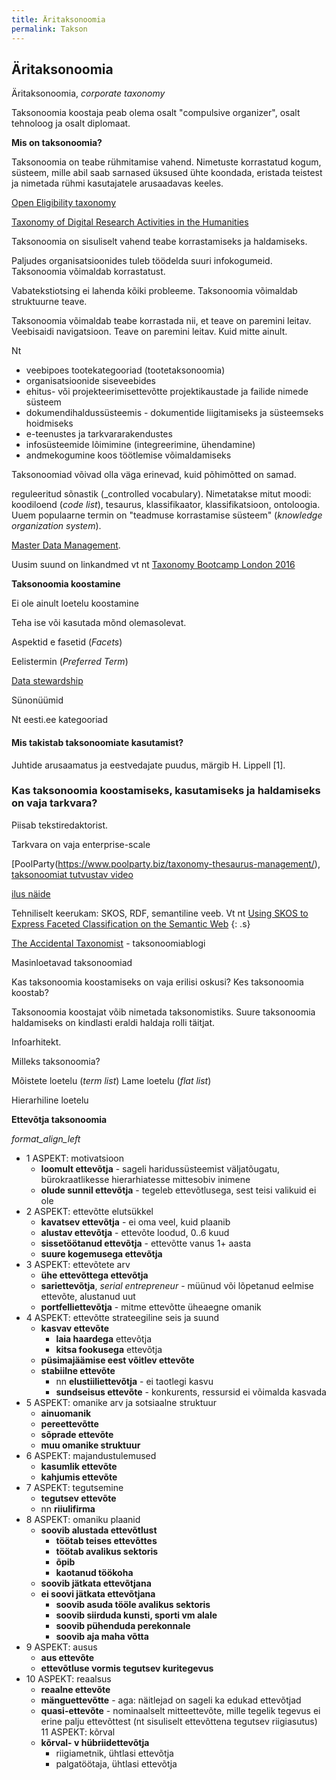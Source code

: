 ```yaml
---
title: Äritaksonoomia
permalink: Takson
---
```


## Äritaksonoomia

Äritaksonoomia, _corporate taxonomy_ 

Taksonoomia koostaja peab olema osalt "compulsive organizer", osalt tehnoloog ja osalt diplomaat.

__Mis on taksonoomia?__

Taksonoomia on teabe rühmitamise vahend. Nimetuste korrastatud kogum, süsteem, mille abil saab sarnased üksused ühte koondada, eristada teistest ja nimetada rühmi kasutajatele arusaadavas keeles.

[Open Eligibility taxonomy](http://about.auntbertha.com/openeligibility)

[Taxonomy of Digital Research Activities in the Humanities](https://github.com/dhtaxonomy/TaDiRAH)

Taksonoomia on sisuliselt vahend teabe korrastamiseks ja haldamiseks.

Paljudes organisatsioonides tuleb töödelda suuri infokogumeid. Taksonoomia võimaldab korrastatust. 

Vabatekstiotsing ei lahenda kõiki probleeme. Taksonoomia võimaldab struktuurne teave.

Taksonoomia võimaldab teabe korrastada nii, et teave on paremini leitav. Veebisaidi navigatsioon. Teave on paremini leitav. Kuid mitte ainult.

Nt

- veebipoes tootekategooriad (tootetaksonoomia)
- organisatsioonide siseveebides
- ehitus- või projekteerimisettevõtte projektikaustade ja failide nimede süsteem
- dokumendihaldussüsteemis - dokumentide liigitamiseks ja süsteemseks hoidmiseks
- e-teenustes ja tarkvararakendustes
- infosüsteemide lõimimine (integreerimine, ühendamine)
- andmekogumine koos töötlemise võimaldamiseks

Taksonoomiad võivad olla väga erinevad, kuid põhimõtted on samad.

reguleeritud sõnastik (_controlled vocabulary). Nimetatakse mitut moodi: koodiloend (_code list_), tesaurus, klassifikaator, klassifikatsioon, ontoloogia. Uuem populaarne termin on "teadmuse korrastamise süsteem" (_knowledge organization system_).

[Master Data Management](http://www.earley.com/blog/why-taxonomy-critical-master-data-management-mdm).

Uusim suund on linkandmed vt nt [Taxonomy Bootcamp London 2016](http://www.taxonomybootcamp.com/London/2016/)

__Taksonoomia koostamine__

Ei ole ainult loetelu koostamine

Teha ise või kasutada mõnd olemasolevat.

Aspektid e fasetid (_Facets_)

Eelistermin (_Preferred Term_)

[Data stewardship](http://insights.wired.com/profiles/blogs/data-stewardship-is-everybody-s-business-5-best-practices-for#axzz4Vh6iYU1s)

Sünonüümid

Nt eesti.ee kategooriad

#### Mis takistab taksonoomiate kasutamist?

Juhtide arusaamatus ja eestvedajate puudus, märgib H. Lippell [1].

### Kas taksonoomia koostamiseks, kasutamiseks ja haldamiseks on vaja tarkvara?

Piisab tekstiredaktorist.

Tarkvara on vaja enterprise-scale

[PoolParty(https://www.poolparty.biz/taxonomy-thesaurus-management/), [taksonoomiat tutvustav video](https://www.youtube.com/watch?v=6VI0QAzz6LM)

[ilus näide](http://integrator.poolparty.biz/sparqlingCocktails/cocktails)

Tehniliselt keerukam: SKOS, RDF, semantiline veeb. Vt nt [Using SKOS to Express Faceted Classification on the Semantic Web](http://www.webpages.uidaho.edu/~mbolin/putkey.htm)
{: .s}

[The Accidental Taxonomist](http://accidental-taxonomist.blogspot.com.ee/2016/11/popular-topics-in-taxonomies.html) - taksonoomiablogi

Masinloetavad taksonoomiad

Kas taksonoomia koostamiseks on vaja erilisi oskusi? Kes taksonoomia koostab?

Taksonoomia koostajat võib nimetada taksonomistiks. Suure taksonoomia haldamiseks on kindlasti eraldi haldaja rolli täitjat.

Infoarhitekt.

Milleks taksonoomia?

Mõistete loetelu (_term list_)
Lame loetelu (_flat list_)

Hierarhiline loetelu

__Ettevõtja taksonoomia__

<p><span><i class="material-icons ikoon">format_align_left</i></span></p>

- 1 ASPEKT: motivatsioon
  - __loomult ettevõtja__ - sageli haridussüsteemist väljatõugatu, bürokraatlikesse hierarhiatesse mittesobiv inimene
  - __olude sunnil ettevõtja__ - tegeleb ettevõtlusega, sest teisi valikuid ei ole
- 2 ASPEKT: ettevõtte elutsükkel
  - __kavatsev ettevõtja__ - ei oma veel, kuid plaanib
  - __alustav ettevõtja__ - ettevõte loodud, 0..6 kuud
  - __sissetöötanud ettevõtja__ - ettevõtte vanus 1+ aasta
  - __suure kogemusega ettevõtja__
- 3 ASPEKT: ettevõtete arv
  - __ühe ettevõttega ettevõtja__
  - __sariettevõtja__, _serial entrepreneur_ - müünud või lõpetanud eelmise ettevõte, alustanud uut
  - __portfelliettevõtja__ - mitme ettevõtte üheaegne omanik
- 4 ASPEKT: ettevõtte strateegiline seis ja suund
  - __kasvav ettevõte__
    - __laia haardega__ ettevõtja
    - __kitsa fookusega__ ettevõtja
  - __püsimajäämise eest võitlev ettevõte__
  - __stabiilne ettevõte__
    - nn __elustiiliettevõtja__ - ei taotlegi kasvu
    - __sundseisus ettevõte__ - konkurents, ressursid ei võimalda kasvada
- 5 ASPEKT: omanike arv ja sotsiaalne struktuur
  - __ainuomanik__
  - __pereettevõtte__
  - __sõprade ettevõte__
  - __muu omanike struktuur__
- 6 ASPEKT: majandustulemused
  - __kasumlik ettevõte__
  - __kahjumis ettevõte__
- 7 ASPEKT: tegutsemine
  - __tegutsev ettevõte__
  - nn __riiulifirma__
- 8 ASPEKT: omaniku plaanid
  - __soovib alustada ettevõtlust__
    - __töötab teises ettevõttes__
    - __töötab avalikus sektoris__
    - __õpib__
    - __kaotanud töökoha__
  - __soovib jätkata ettevõtjana__
  - __ei soovi jätkata ettevõtjana__
    - __soovib asuda tööle avalikus sektoris__
    - __soovib siirduda kunsti, sporti vm alale__
    - __soovib pühenduda perekonnale__
    - __soovib aja maha võtta__
- 9 ASPEKT: ausus
  - __aus ettevõte__
  - __ettevõtluse vormis tegutsev kuritegevus__
- 10 ASPEKT: reaalsus
  - __reaalne ettevõte__
  - __mänguettevõtte__ - aga: näitlejad on sageli ka edukad ettevõtjad
  - __quasi-ettevõte__ - nominaalselt mitteettevõte, mille tegelik tegevus ei erine palju ettevõttest (nt sisuliselt ettevõttena tegutsev riigiasutus)
  11 ASPEKT: kõrval
  - __kõrval- v hübriidettevõtja__
    - riigiametnik, ühtlasi ettevõtja
    - palgatöötaja, ühtlasi ettevõtja

